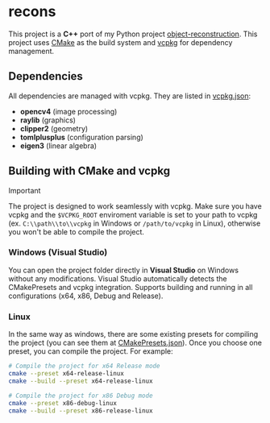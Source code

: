 # recons 

This project is a **C++** port of my Python project [object-reconstruction](https://github.com/filipondios/object-reconstruction). This project uses [CMake](https://github.com/Kitware/CMake) as  the build system and 
[vcpkg](https://github.com/microsoft/vcpkg) for dependency management.

## Dependencies

All dependencies are managed with vcpkg. They are listed in [vcpkg.json](vcpkg.json):

- **opencv4** (image processing)
- **raylib** (graphics)
- **clipper2** (geometry)
- **tomlplusplus** (configuration parsing)
- **eigen3** (linear algebra)

## Building with CMake and vcpkg

> [!IMPORTANT]
> The project is designed to work seamlessly with vcpkg. Make sure you have vcpkg and the `$VCPKG_ROOT`
> enviroment variable is set to your path to vcpkg (ex. `C:\\path\\to\\vcpkg` in Windows or `/path/to/vcpkg` in Linux),
> otherwise you won't be able to compile the project.

### Windows (Visual Studio)

You can open the project folder directly in **Visual Studio** on Windows without any modifications.
Visual Studio automatically detects the CMakePresets and vcpkg integration. Supports building and running 
in all configurations (x64, x86, Debug and Release).

### Linux

In the same way as windows, there are some existing presets for compiling the project (you can see them at 
[CMakePresets.json](CMakePresets.json)). Once you choose one 
preset, you can compile the project. For example:

```sh
# Compile the project for x64 Release mode
cmake --preset x64-release-linux
cmake --build --preset x64-release-linux

# Compile the project for x86 Debug mode
cmake --preset x86-debug-linux
cmake --build --preset x86-release-linux
```

